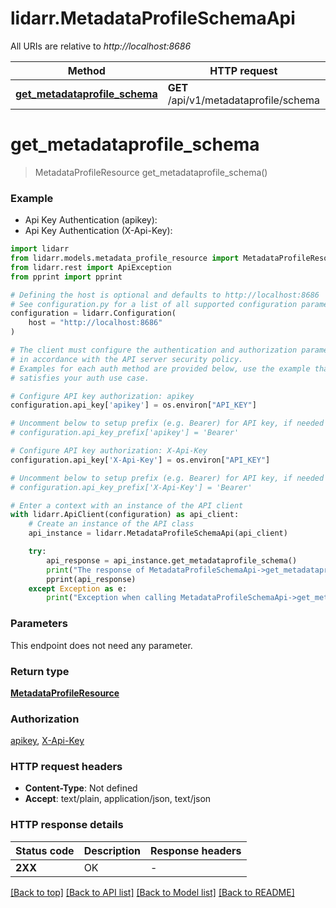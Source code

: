 # lidarr.MetadataProfileSchemaApi

All URIs are relative to *http://localhost:8686*

Method | HTTP request | Description
------------- | ------------- | -------------
[**get_metadataprofile_schema**](MetadataProfileSchemaApi.md#get_metadataprofile_schema) | **GET** /api/v1/metadataprofile/schema | 


# **get_metadataprofile_schema**
> MetadataProfileResource get_metadataprofile_schema()

### Example

* Api Key Authentication (apikey):
* Api Key Authentication (X-Api-Key):

```python
import lidarr
from lidarr.models.metadata_profile_resource import MetadataProfileResource
from lidarr.rest import ApiException
from pprint import pprint

# Defining the host is optional and defaults to http://localhost:8686
# See configuration.py for a list of all supported configuration parameters.
configuration = lidarr.Configuration(
    host = "http://localhost:8686"
)

# The client must configure the authentication and authorization parameters
# in accordance with the API server security policy.
# Examples for each auth method are provided below, use the example that
# satisfies your auth use case.

# Configure API key authorization: apikey
configuration.api_key['apikey'] = os.environ["API_KEY"]

# Uncomment below to setup prefix (e.g. Bearer) for API key, if needed
# configuration.api_key_prefix['apikey'] = 'Bearer'

# Configure API key authorization: X-Api-Key
configuration.api_key['X-Api-Key'] = os.environ["API_KEY"]

# Uncomment below to setup prefix (e.g. Bearer) for API key, if needed
# configuration.api_key_prefix['X-Api-Key'] = 'Bearer'

# Enter a context with an instance of the API client
with lidarr.ApiClient(configuration) as api_client:
    # Create an instance of the API class
    api_instance = lidarr.MetadataProfileSchemaApi(api_client)

    try:
        api_response = api_instance.get_metadataprofile_schema()
        print("The response of MetadataProfileSchemaApi->get_metadataprofile_schema:\n")
        pprint(api_response)
    except Exception as e:
        print("Exception when calling MetadataProfileSchemaApi->get_metadataprofile_schema: %s\n" % e)
```



### Parameters

This endpoint does not need any parameter.

### Return type

[**MetadataProfileResource**](MetadataProfileResource.md)

### Authorization

[apikey](../README.md#apikey), [X-Api-Key](../README.md#X-Api-Key)

### HTTP request headers

 - **Content-Type**: Not defined
 - **Accept**: text/plain, application/json, text/json

### HTTP response details

| Status code | Description | Response headers |
|-------------|-------------|------------------|
**2XX** | OK |  -  |

[[Back to top]](#) [[Back to API list]](../README.md#documentation-for-api-endpoints) [[Back to Model list]](../README.md#documentation-for-models) [[Back to README]](../README.md)

